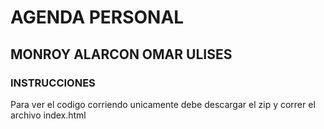 # AGENDA PERSONAL

## MONROY ALARCON OMAR ULISES


### INSTRUCCIONES

Para ver el codigo corriendo unicamente debe descargar el zip
y correr el archivo index.html

